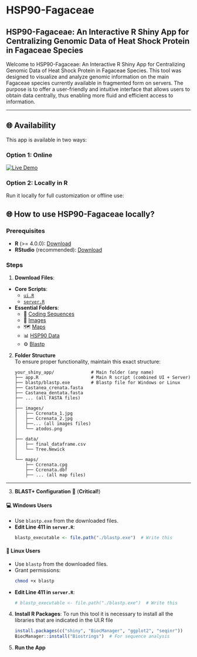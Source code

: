 # HSP90-Fagaceae
## HSP90-Fagaceae: An Interactive R Shiny App for Centralizing Genomic Data of Heat Shock Protein in Fagaceae Species

Welcome to HSP90-Fagaceae: An Interactive R Shiny App for Centralizing Genomic Data of Heat Shock Protein in Fagaceae Species. This tool was designed to visualize and analyze genomic information on the main Fagaceae species currently available in fragmented form on servers. The purpose is to offer a user-friendly and intuitive interface that allows users to obtain data centrally, thus enabling more fluid and efficient access to information. 

---

## 🌐 Availability
This app is available in two ways:
### **Option 1: Online**
[![Live Demo](https://img.shields.io/badge/HSP90_Fagaceae-Available-green)](https://hsp90.ext.uco.es/)  

### **Option 2: Locally in R** 
Run it locally for full customization or offline use:  



## 🌐 How to use HSP90-Fagaceae locally?
### **Prerequisites**
- **R** (>= 4.0.0): [Download](https://cran.r-project.org/)
- **RStudio** (recommended): [Download](https://www.rstudio.com/products/rstudio/download/)

### **Steps**

 1. **Download Files**:
   - **Core Scripts**:
     - [`ui.R`](https://github.com/your-username/your-repo/raw/main/ui.R)
     - [`server.R`](https://github.com/your-username/your-repo/raw/main/server.R)
   - **Essential Folders**:
     - 🧬 [Coding Sequences](https://github.com/AGR114molecularBreeding/castanea/tree/main/HSP90/Proteomes)
     - 🌿 [Images](https://github.com/AGR114molecularBreeding/castanea/tree/main/HSP90/Images)
     - 🗺️ [Maps](https://github.com/AGR114molecularBreeding/castanea/tree/main/HSP90/Maps)
     - 📊 [HSP90 Data](https://github.com/your-username/your-repo/tree/main/data)
     - ⚙️ [Blastp](https://github.com/AGR114molecularBreeding/castanea/tree/main/HSP90/Blastp)



2. **Folder Structure**  
   To ensure proper functionality, maintain this exact structure:
   ```
   your_shiny_app/              # Main folder (any name)
   ├── app.R                    # Main R script (combined UI + Server)
   ├── blastp/blastp.exe        # Blastp file for Windows or Linux
   ├── Castanea_crenata.fasta
   ├── Castanea_dentata.fasta
   ├── ... (all FASTA files)
   │
   ├── images/
   │   ├── Ccrenata_1.jpg
   │   ├── Ccrenata_2.jpg
   │   ├──... (all images files)
   │   └── atodos.png
   │
   ├── data/
   │   ├── final_dataframe.csv
   │   └── Tree.Newick
   │
   └── maps/
       ├── Ccrenata.cpg
       ├── Ccrenata.dbf
       ├── ... (all map files)
   ```
---
   
3. **BLAST+ Configuration** 🔧 (**Critical!**)  
#### 💻 **Windows Users**  
- Use `blastp.exe` from the downloaded files.  
- **Edit Line 411 in `server.R`**:  
  ```r  
  blastp_executable <- file.path("./blastp.exe")  # Write this    
  ```  

#### 🐧 **Linux Users**  
- Use `blastp` from the downloaded files.  
- Grant permissions:  
  ```bash  
  chmod +x blastp  
  ```  
- **Edit Line 411 in `server.R`**:  
  ```r  
  # blastp_executable <- file.path("./blastp.exe")  # Write this   
  ```  
4. **Install R Packages**:
To run this tool it is necessary to install all the libraries that are indicated in the UI.R file
   ```r
   install.packages(c("shiny", "BiocManager", "ggplot2", "seqinr"))
   BiocManager::install("Biostrings")  # For sequence analysis
   ```

5. **Run the App**

